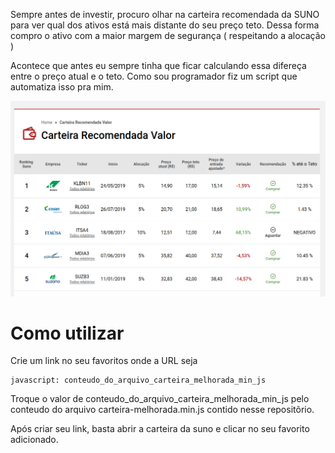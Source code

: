 Sempre antes de investir, procuro olhar na carteira recomendada da SUNO para ver qual dos ativos está mais distante do seu preço teto. Dessa forma compro o ativo com a maior margem de segurança ( respeitando a alocação )

Acontece que antes eu sempre tinha que ficar calculando essa difereça entre o preço atual e o teto. Como sou programador fiz um script que automatiza isso pra mim.

![Exemplo](https://github.com/diogolmenezes/suno/blob/master/exemplo.png)

# Como utilizar

Crie um link no seu favoritos onde a URL seja

    javascript: conteudo_do_arquivo_carteira_melhorada_min_js

Troque o valor de conteudo_do_arquivo_carteira_melhorada_min_js pelo conteudo do arquivo
carteira-melhorada.min.js contido nesse repositõrio.

Após criar seu link, basta abrir a carteira da suno e clicar no seu favorito adicionado.
